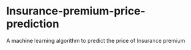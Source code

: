 # Insurance-premium-price-prediction
A machine learning algorithm to predict the price of Insurance premium
